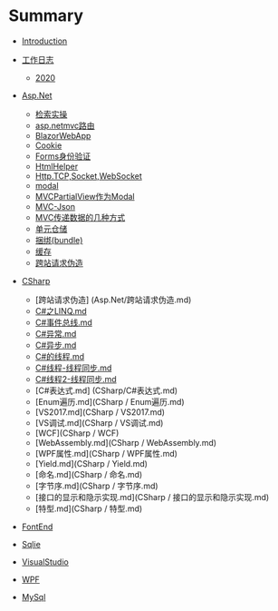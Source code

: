 # Summary

  * [Introduction](README.md)
  * [工作日志]()
      * [2020](日志.md)
  * [Asp.Net]()
      * [检索实操](Asp.Net/ajax.md)        
      * [asp.netmvc路由](Asp.Net/asp.netMvc路由.md)        
      * [BlazorWebApp](Asp.Net/BlazorWebApp.md)        
      * [Cookie](Asp.Net/Cookie.md)        
      * [Forms身份验证](Asp.Net/Forms身份验证.md)
      * [HtmlHelper](Asp.Net/HtmlHelper.md)
      * [Http.TCP,Socket,WebSocket](Asp.Net/Http.TCP,Socket,WebSocket.md)
      * [modal](Asp.Net/modal.html)
      * [MVCPartialView作为Modal](Asp.Net/MVCPartialView作为Modal.md)
      * [MVC-Json](Asp.Net/MVC-Json.md)
      * [MVC传递数据的几种方式](Asp.Net/MVC传递数据的几种方式.md)
      * [单元仓储](Asp.Net/单元仓储.md)
      * [捆绑(bundle)](Asp.Net/捆绑(bundle).md)
      * [缓存](Asp.Net/缓存.md)
      * [跨站请求伪造](Asp.Net/跨站请求伪造.md)
  * [CSharp]()
      * [跨站请求伪造] (Asp.Net/跨站请求伪造.md)
      * [C#之LINQ.md](CSharp/C#之LINQ.md)
      * [C#事件总线.md](CSharp/C#事件总线.md)
      * [C#异常.md](CSharp/C#异常.md)
      * [C#异步.md](CSharp/C#异步.md)
      * [C#的线程.md](CSharp/C#的线程.md)
      * [C#线程-线程同步.md](CSharp/C#线程-线程同步.md)
      * [C#线程2-线程同步.md](CSharp/C#线程2-线程同步.md)
      * [C#表达式.md] (CSharp/C#表达式.md)
      * [Enum遍历.md](CSharp / Enum遍历.md)
      * [VS2017.md](CSharp / VS2017.md)
      * [VS调试.md](CSharp / VS调试.md)
      * [WCF](CSharp / WCF)
      * [WebAssembly.md](CSharp / WebAssembly.md)
      * [WPF属性.md](CSharp / WPF属性.md)
      * [Yield.md](CSharp / Yield.md)
      * [命名.md](CSharp / 命名.md)
      * [字节序.md](CSharp / 字节序.md)
      * [接口的显示和隐示实现.md](CSharp / 接口的显示和隐示实现.md)
      * [特型.md](CSharp / 特型.md)
  * [FontEnd]()

  * [Sqlie]()

  * [VisualStudio]()
  * [WPF]()
  * [MySql]()

  

      
      
